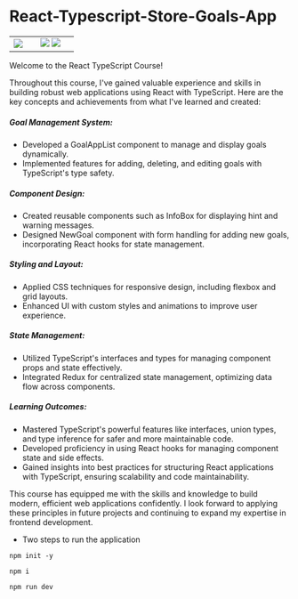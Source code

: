 # React-Typescript-Store-Goals-App

<table>
  <tr>
    <td><img src="https://github.com/user-attachments/assets/2f7be88b-31f0-48dc-855a-75d6c2dcd7c8"><td>
    <td>
    <img src="https://github.com/user-attachments/assets/cff8c423-bee1-4f8a-bff0-a05fb17d9c69">
    <img src="https://github.com/user-attachments/assets/2a2dcf7a-b16c-46c2-bdb6-6d7c0abfbf31"><td>
  </tr>
</table>

Welcome to the React TypeScript Course!

Throughout this course, I've gained valuable experience and skills in building robust web applications using React with TypeScript. Here are the key concepts and achievements from what I've learned and created:

##### Goal Management System:

- Developed a GoalAppList component to manage and display goals dynamically.
- Implemented features for adding, deleting, and editing goals with TypeScript's type safety.

##### Component Design:

- Created reusable components such as InfoBox for displaying hint and warning messages.
- Designed NewGoal component with form handling for adding new goals, incorporating React hooks for state management.


##### Styling and Layout:

- Applied CSS techniques for responsive design, including flexbox and grid layouts.
- Enhanced UI with custom styles and animations to improve user experience.


##### State Management:

- Utilized TypeScript's interfaces and types for managing component props and state effectively.
- Integrated Redux for centralized state management, optimizing data flow across components.

##### Learning Outcomes:

- Mastered TypeScript's powerful features like interfaces, union types, and type inference for safer and more maintainable code.
- Developed proficiency in using React hooks for managing component state and side effects.
- Gained insights into best practices for structuring React applications with TypeScript, ensuring scalability and code maintainability.

This course has equipped me with the skills and knowledge to build modern, efficient web applications confidently. I look forward to applying these principles in future projects and continuing to expand my expertise in frontend development.


- Two steps to run the application

```
npm init -y
```

```
npm i
```

```
npm run dev
```
